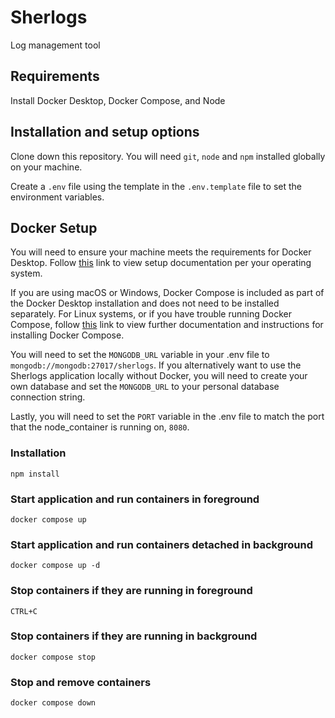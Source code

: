 # Sherlogs
Log management tool 

## Requirements 

Install Docker Desktop, Docker Compose, and Node

## Installation and setup options

Clone down this repository. You will need `git`, `node` and `npm` installed globally on your machine. 

Create a `.env` file using the template in the `.env.template` file to set the environment variables. 

## Docker Setup

You will need to ensure your machine meets the requirements for Docker Desktop. Follow <a href="https://www.docker.com/products/docker-desktop/" target="_blank">this</a> link to view setup documentation per your operating system.

If you are using macOS or Windows, Docker Compose is included as part of the Docker Desktop installation and does not need to be installed separately. For Linux systems, or if you have trouble running Docker Compose, follow <a href="https://docs.docker.com/compose/install/" target="_blank">this</a> link to view further documentation and instructions for installing Docker Compose. 

You will need to set the `MONGODB_URL` variable in your .env file to `mongodb://mongodb:27017/sherlogs`. If you alternatively want to use the Sherlogs application locally without Docker, you will need to create your own database and set the `MONGODB_URL` to your personal database connection string. 

Lastly, you will need to set the `PORT` variable in the .env file to match the port that the node_container is running on, `8080`. 

### Installation

`npm install`

### Start application and run containers in foreground

`docker compose up`

### Start application and run containers detached in background

`docker compose up -d`

### Stop containers if they are running in foreground

`CTRL+C`

### Stop containers if they are running in background

`docker compose stop` 

### Stop and remove containers 

`docker compose down`

